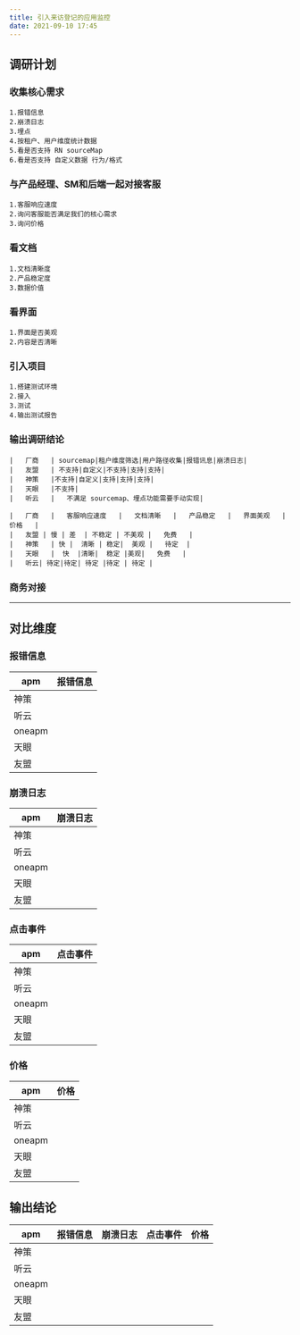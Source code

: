 ```yaml
---
title: 引入来访登记的应用监控
date: 2021-09-10 17:45
---
```

## 调研计划

### 收集核心需求
    1.报错信息
    2.崩溃日志
    3.埋点
    4.按租户、用户维度统计数据
    5.看是否支持 RN sourceMap
    6.看是否支持 自定义数据 行为/格式
### 与产品经理、SM和后端一起对接客服
    1.客服响应速度
    2.询问客服能否满足我们的核心需求
    3.询问价格
### 看文档
    1.文档清晰度
    2.产品稳定度
    3.数据价值
### 看界面
    1.界面是否美观
    2.内容是否清晰
### 引入项目
    1.搭建测试环境
    2.接入
    3.测试
    4.输出测试报告
### 输出调研结论
```table
|   厂商   | sourcemap|租户维度筛选|用户路径收集|报错讯息|崩溃日志|
|   友盟   | 不支持|自定义|不支持|支持|支持|
|   神策   |不支持|自定义|支持|支持|支持|
|   天眼   |不支持|
|   听云   |   不满足 sourcemap、埋点功能需要手动实现|  
```
```table
|   厂商   |   客服响应速度   |   文档清晰   |   产品稳定   |   界面美观   |   价格   |   
|   友盟 | 慢 | 差  | 不稳定 | 不美观 |   免费   |   
|   神策   | 快 |  清晰 | 稳定|  美观 |   待定  |   
|   天眼   |  快  |清晰|  稳定 |美观|   免费   |   
|   听云| 待定|待定| 待定 |待定 | 待定 |   
```
### 商务对接

----------
## 对比维度

### 报错信息

|apm|报错信息|
|----| ---- |
|神策| |
|听云| | 
|oneapm| |
|天眼| |
|友盟| |

### 崩溃日志

|apm|崩溃日志|
|----| ---- |
|神策| |
|听云| | 
|oneapm| |
|天眼| |
|友盟| |

### 点击事件

|apm|点击事件|
|----| ---- |
|神策| |
|听云| | 
|oneapm| |
|天眼| |
|友盟| |

### 价格

|apm|价格|
|----| ---- |
|神策| |
|听云| | 
|oneapm| |
|天眼| |
|友盟| |

## 输出结论

|apm|报错信息|崩溃日志|点击事件|价格|
|----| ---- | ---- | ---- | ---- |
|神策| | | | |
|听云| | | | |
|oneapm| | | | |
|天眼| | | | |
|友盟| | | | |